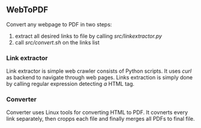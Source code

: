 ## WebToPDF
Convert any webpage to PDF in two steps:
1. extract all desired links to file by calling *src/linkextractor.py*
2. call *src/convert.sh* on the links list


### Link extractor
Link extractor is simple web crawler consists of Python scripts. It uses *curl* as backend to navigate through web pages. Links extraction is simply done by calling regular expression detecting *a* HTML tag.


### Converter
Converter uses Linux tools for converting HTML to PDF. It covnerts every link separately, then cropps each file and finally merges all PDFs to final file.
